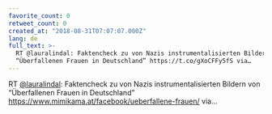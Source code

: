 ```yaml
---
favorite_count: 0
retweet_count: 0
created_at: "2018-08-31T07:07:07.000Z"
lang: de
full_text: >-
  RT @lauralindal: Faktencheck zu von Nazis instrumentalisierten Bildern von
  “Überfallenen Frauen in Deutschland” https://t.co/gXoCFFy5fS via…
---
```


RT [@lauralindal](https://twitter.com/lauralindal): Faktencheck zu von Nazis
instrumentalisierten Bildern von “Überfallenen Frauen in Deutschland”
<https://www.mimikama.at/facebook/ueberfallene-frauen/> via…
